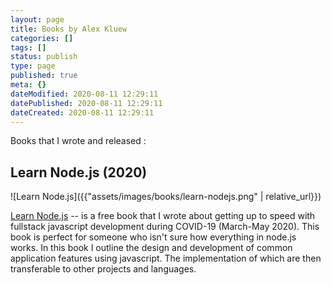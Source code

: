 ```yaml
---
layout: page
title: Books by Alex Kluew
categories: []
tags: []
status: publish
type: page
published: true
meta: {}
dateModified: 2020-08-11 12:29:11
datePublished: 2020-08-11 12:29:11
dateCreated: 2020-08-11 12:29:11
---
```


Books that I wrote and released :

## Learn Node.js (2020)

![Learn Node.js]({{"assets/images/books/learn-nodejs.png" | relative_url}})

[Learn Node.js](https://learnnodejs.dev) -- is a free book that I wrote about getting up to speed with fullstack javascript development during COVID-19 (March-May 2020). This book is perfect for someone who isn't sure how everything in node.js works. In this book I outline the design and development of common application features using javascript. The implementation of which are then transferable to other projects and languages.

